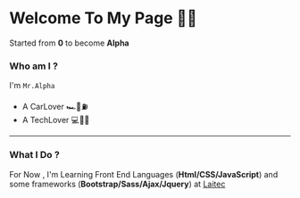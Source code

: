 # Welcome To My Page 👋🏼

Started from __0__ to become __Alpha__

### Who am I ? 

I'm `Mr.Alpha` 

* A CarLover 🏎🚥⛽️
* A TechLover 💻📡📱

*********************************************************
### What I Do ?

For Now , I'm Learning Front End Languages (**Html/CSS/JavaScript**) and some 
frameworks (**Bootstrap/Sass/Ajax/Jquery**) at [Laitec](https://www.laitec.ir/)
